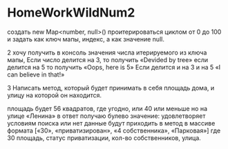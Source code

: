 # HomeWorkWildNum2
создать new Map<number, null>() 
проитерироваться циклом от 0 до 100 и задать как ключ мапы, индекс, а как значение null.

2 хочу получить в консоль значения числа итерируемого из ключа мапы,
Если число делится на 3, 
то получить «Devided by tree»
если делится на 5
то получить «Oops, here is 5»
Если делится и на 3 и на 5
«I can believe in that!»




3 Написать метод, который будет принимать в себя площадь дома, и улицу на которой он находится. 

площадь будет 56 квадратов, где угодно, 
или 40 или меньше но на улице «Ленина»
 в ответ получаю булево значение: удовлетворяет условиям поиска или нет 
данные будут приходить в метод в массиве формата
 [«30», «приватизирован», «4 собственника», «Парковая»]
где 30 площадь, статус приватизации, кол-во собственников, улица.

